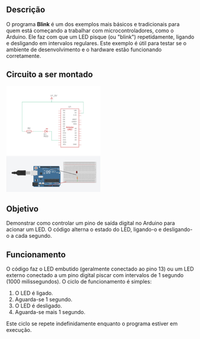 ## Descrição

O programa **Blink** é um dos exemplos mais básicos e tradicionais para quem está começando a trabalhar com microcontroladores, como o Arduino. Ele faz com que um LED pisque (ou "blink") repetidamente, ligando e desligando em intervalos regulares. Este exemplo é útil para testar se o ambiente de desenvolvimento e o hardware estão funcionando corretamente.

## Circuito a ser montado

<img src="https://github.com/Epaminondaslage/Aluno_Fulano_de_Tal/blob/main/Exercicio_em_Sala_1/Circuito_pisca.jpg" alt="Circuito" width="50%">

<img src="https://github.com/Epaminondaslage/Aluno_Fulano_de_Tal/blob/main/Exercicio_em_Sala_1/Fig_pisca.jpg" alt="Circuito" width="50%">



## Objetivo

Demonstrar como controlar um pino de saída digital no Arduino para acionar um LED. O código alterna o estado do LED, ligando-o e desligando-o a cada segundo.

## Funcionamento

O código faz o LED embutido (geralmente conectado ao pino 13) ou um LED externo conectado a um pino digital piscar com intervalos de 1 segundo (1000 milissegundos). O ciclo de funcionamento é simples:
1. O LED é ligado.
2. Aguarda-se 1 segundo.
3. O LED é desligado.
4. Aguarda-se mais 1 segundo.

Este ciclo se repete indefinidamente enquanto o programa estiver em execução.
